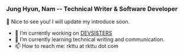 ### Jung Hyun, Nam -- Technical Writer & Software Developer

👋 Nice to see you! I will update my introduce soon.

- 🔭 I’m currently working on [DEVSISTERS](https://github.com/devsisters)
- 🌱 I’m currently learning technical writing and communication.
- 📫 How to reach me: rkttu at rkttu dot com
